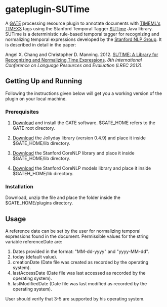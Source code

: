 # gateplugin-SUTime

A [GATE](https://gate.ac.uk) processing resource plugin to annotate documents with [TIMEML's TIMEX3](http://www.timeml.org/tempeval2/tempeval2-trial/guidelines/timex3guidelines-072009.pdf) tags using the Stanford Temporal Tagger [SUTime](https://nlp.stanford.edu/software/sutime.shtml) Java library. SUTime is a deterministic rule-based temporal tagger for recognizing and normalizing temporal expressions developed by the [Stanford NLP Group](https://nlp.stanford.edu). It is described in detail in the paper: 

Angel X. Chang and Christopher D. Manning. 2012. [SUTIME: A Library for Recognizing and Normalizing Time Expressions](https://nlp.stanford.edu/pubs/lrec2012-sutime.pdf). *8th International Conference on Language Resources and Evaluation (LREC 2012).*

## Getting Up and Running

Following the instructions given below will get you a working version of the plugin on your local machine.

### Prerequisites

1. [Download](https://gate.ac.uk/download/) and install the GATE software. $GATE_HOME refers to the GATE root directory.

2. [Download](http://central.maven.org/maven2/de/jollyday/jollyday/0.4.9/jollyday-0.4.9.jar) the Jollyday library (version 0.4.9) and place it inside $GATE_HOME/lib directory.

3. [Download](http://central.maven.org/maven2/edu/stanford/nlp/stanford-corenlp/3.8.0/stanford-corenlp-3.8.0.jar) the Stanford CoreNLP library and place it inside $GATE_HOME/lib directory.

4. [Download](http://central.maven.org/maven2/edu/stanford/nlp/stanford-corenlp/3.8.0/stanford-corenlp-3.8.0-models.jar) the Stanford CoreNLP models library and place it inside $GATEH_HOME/lib directory.

### Installation

Download, unzip the file and place the folder inside the $GATE_HOME/plugins directory.

## Usage
 
A reference date can be set by the user for normalizing temporal expressions found in the document. Permissible values for the string variable referenceDate are:

1. Dates provided in the format: "MM-dd-yyyy" and "yyyy-MM-dd".
2. today (default value). 
3. creationDate (Date file was created as recorded by the operating system).
4. lastAccessDate (Date file was last accessed as recorded by the operating system).
5. lastModifiedDate (Date file was last modified as recorded by the operating system).

User should verify that 3-5 are supported by his operating system.